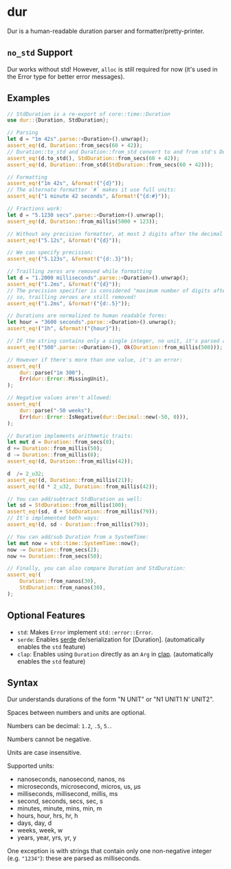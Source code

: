 # dur
Dur is a human-readable duration parser and formatter/pretty-printer.

## `no_std` Support
Dur works without std! However, `alloc` is still required for now (it's used in the Error type for better error messages).

## Examples
```rust
// StdDuration is a re-export of core::time::Duration
use dur::{Duration, StdDuration};

// Parsing
let d = "1m 42s".parse::<Duration>().unwrap();
assert_eq!(d, Duration::from_secs(60 + 42));
// Duration::to_std and Duration::from_std convert to and from std's Duration:
assert_eq!(d.to_std(), StdDuration::from_secs(60 + 42));
assert_eq!(d, Duration::from_std(StdDuration::from_secs(60 + 42)));

// Formatting
assert_eq!("1m 42s", &format!("{d}"));
// The alternate formatter `#` makes it use full units:
assert_eq!("1 minute 42 seconds", &format!("{d:#}"));

// Fractions work:
let d = "5.1230 secs".parse::<Duration>().unwrap();
assert_eq!(d, Duration::from_millis(5000 + 123));

// Without any precision formatter, at most 2 digits after the decimal point are printed:
assert_eq!("5.12s", &format!("{d}"));

// We can specify precision:
assert_eq!("5.123s", &format!("{d:.3}"));

// Trailling zeros are removed while formatting
let d = "1.2000 milliseconds".parse::<Duration>().unwrap();
assert_eq!("1.2ms", &format!("{d}"));
// The precision specifier is considered "maximum number of digits after the decimal point"
// so, trailling zeroes are still removed!
assert_eq!("1.2ms", &format!("{d:.5}"));

// Durations are normalized to human readable forms:
let hour = "3600 seconds".parse::<Duration>().unwrap();
assert_eq!("1h", &format!("{hour}"));

// IF the string contains only a single integer, no unit, it's parsed as milliseconds:
assert_eq!("500".parse::<Duration>(), Ok(Duration::from_millis(500)));

// However if there's more than one value, it's an error:
assert_eq!(
	dur::parse("1m 300"),
	Err(dur::Error::MissingUnit),
);

// Negative values aren't allowed:
assert_eq!(
	dur::parse("-50 weeks"),
	Err(dur::Error::IsNegative(dur::Decimal::new(-50, 0))),
);

// Duration implements arithmetic traits:
let mut d = Duration::from_secs(0);
d += Duration::from_millis(50);
d -= Duration::from_millis(8);
assert_eq!(d, Duration::from_millis(42));

d  /= 2_u32;
assert_eq!(d, Duration::from_millis(21));
assert_eq!(d * 2_u32, Duration::from_millis(42));

// You can add/subtract StdDuration as well:
let sd = StdDuration::from_millis(100);
assert_eq!(sd, d + StdDuration::from_millis(79));
// It's implemented both ways:
assert_eq!(d, sd - Duration::from_millis(79));

// You can add/sub Duration from a SystemTime:
let mut now = std::time::SystemTime::now();
now -= Duration::from_secs(2);
now += Duration::from_secs(50);

// Finally, you can also compare Duration and StdDuration:
assert_eq!(
	Duration::from_nanos(30),
	StdDuration::from_nanos(30),
);
```

## Optional Features
- `std`: Makes `Error` implement `std::error::Error`.
- `serde`: Enables [serde](https://crates.io/crates/serde) de/serialization for [Duration]. (automatically enables the `std` feature)
- `clap`: Enables using `Duration` directly as an `Arg` in [clap](https://crates.io/crates/clap). (automatically enables the `std` feature)

## Syntax
Dur understands durations of the form "N UNIT" or "N1 UNIT1 N' UNIT2".

Spaces between numbers and units are optional.

Numbers can be decimal: `1.2`, `.5`, `5.`.

Numbers cannot be negative.

Units are case insensitive.

Supported units:
- nanoseconds, nanosecond, nanos, ns
- microseconds, microsecond, micros, us, µs
- milliseconds, millisecond, millis, ms
- second, seconds, secs, sec, s
- minutes, minute, mins, min, m
- hours, hour, hrs, hr, h
- days, day, d
- weeks, week, w
- years, year, yrs, yr, y

One exception is with strings that contain only one non-negative integer (e.g. `"1234"`): these are parsed as milliseconds.
